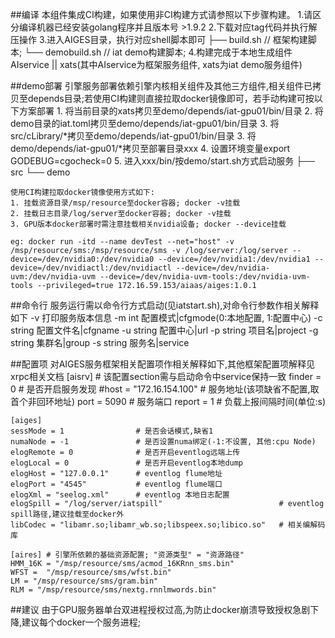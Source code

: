 ##编译
	本组件集成CI构建，如果使用非CI构建方式请参照以下步骤构建。
	1.请区分编译机器已经安装golang程序并且版本号 >1.9.2
	2.下载对应tag代码并执行解压操作
	3.进入AIGES目录，执行对应shell脚本即可
	├── build.sh		// 框架构建脚本;
	└── demobuild.sh	// iat demo构建脚本;
	4.构建完成于本地生成组件AIservice || xats(其中AIservice为框架服务组件, xats为iat demo服务组件)


##demo部署
	引擎服务部署依赖引擎内核相关组件及其他三方组件,相关组件已拷贝至depends目录;若使用CI构建则直接拉取docker镜像即可，若手动构建可按以下方案部署
	1. 将当前目录的xats拷贝至demo/depends/iat-gpu01/bin/目录
	2. 将demo目录的iat.toml拷贝至demo/depends/iat-gpu01/bin/目录
	3. 将src/cLibrary/*拷贝至demo/depends/iat-gpu01/bin/目录
	3. 将demo/depends/iat-gpu01/*拷贝至部署目录xxx
	4. 设置环境变量export GODEBUG=cgocheck=0
	5. 进入xxx/bin/按demo/start.sh方式启动服务
	├── src
	└── demo


	使用CI构建拉取docker镜像使用方式如下:
	1. 挂载资源目录/msp/resource至docker容器; docker -v挂载
	2. 挂载日志目录/log/server至docker容器; docker -v挂载
	3. GPU版本docker部署时需注意挂载相关nvidia设备; docker --device挂载
	
	eg: docker run -itd --name devTest --net="host" -v /msp/resource/sms:/msp/resource/sms -v /log/server:/log/server --device=/dev/nvidia0:/dev/nvidia0 --device=/dev/nvidia1:/dev/nvidia1 --device=/dev/nvidiactl:/dev/nvidiactl --device=/dev/nvidia-uvm:/dev/nvidia-uvm --device=/dev/nvidia-uvm-tools:/dev/nvidia-uvm-tools --privileged=true 172.16.59.153/aiaas/aiges:1.0.1


##命令行
	服务运行需以命令行方式启动(见iatstart.sh),对命令行参数作相关解释如下
	-v					打印服务版本信息
	-m      	int		配置模式|cfgmode(0:本地配置, 1:配置中心)
	-c	        string	配置文件名|cfgname
	-u		    string	配置中心|url
	-p      	string	项目名|project
	-g  		string	集群名|group
	-s      	string	服务名|service

##配置项
	对AIGES服务框架相关配置项作相关解释如下,其他框架配置项解释见xrpc相关文档
	[aisrv] # 该配置section需与启动命令中service保持一致
	finder = 0					# 是否开启服务发现
	#host = "172.16.154.100"	# 服务地址(该项缺省不配置,取首个非回环地址)
	port = 5090					# 服务端口
	report = 1					# 负载上报间隔时间(单位:s)

	[aiges]
	sessMode = 1				# 是否会话模式,缺省1
	numaNode = -1				# 是否设置numa绑定(-1:不设置, 其他:cpu Node)
	elogRemote = 0				# 是否开启eventlog远端上传
	elogLocal = 0				# 是否开启eventlog本地dump
	elogHost = "127.0.0.1"		# eventlog flume地址
	elogPort = "4545"			# eventlog flume端口
	elogXml = "seelog.xml"		# eventlog 本地日志配置
	elogSpill = "/log/server/iatspill"  						# eventlog spill路径,建议挂载至docker外
	libCodec = "libamr.so;libamr_wb.so;libspeex.so;libico.so" 	# 相关编解码库

	[aires] # 引擎所依赖的基础资源配置; "资源类型" = "资源路径"
	HMM_16K = "/msp/resource/sms/acmod_16KRnn_sms.bin"
	WFST =  "/msp/resource/sms/wfst.bin"
	LM = "/msp/resource/sms/gram.bin"
	RLM = "/msp/resource/sms/nextg.rnnlmwords.bin"

##建议
	由于GPU服务器单台双进程授权过高,为防止docker崩溃导致授权急剧下降,建议每个docker一个服务进程;